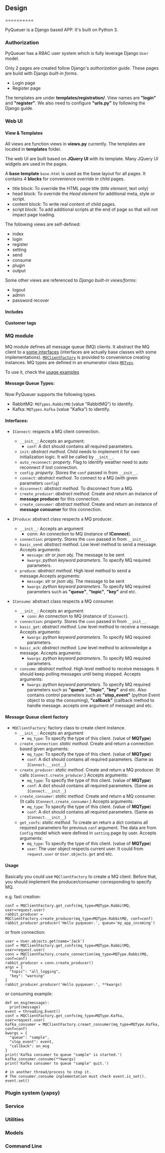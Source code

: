 ## Design
==========

PyQueuer is a Django based APP. It's built on Python 3.

### Authorization 

PyQueuer has a RBAC user system which is fully leverage Django ``User`` model.

Only 2 pages are created follow Django's _authorization guide_. These pages are build with Django _built-in forms_.

* Login page
* Register page

The templates are under **templates/registration/**. View names are **"login"** and **"register"**. We also need to configure **"urls.py"** by following the Django guide.

### Web UI

#### View & Templates

All views are function views in **views.py** currently. The templates are located in **templates** folder.

The web UI are built based on **JQuery UI** with its template. Many JQuery UI widgets are used in the pages.

A **base template** ``base.html`` is used as the base layout for all pages. It contains 4 **blocks** for convenience override in child pages.

* title block: To override the HTML page title (_title element_, text only)
* head block: To override the _Head element_ for additional meta, style or script.
* content block: To write real content of child pages.
* script block: To add additional scripts at the end of page so that will not impact page loading.

The following views are self-defined:

* index
* login
* register
* setting
* send
* consume
* plugin
* output

Some other views are referenced to _Django built-in views/forms_:

* logout
* admin
* password recover

#### Includes

#### Customer tags


### MQ module

MQ module defines all message queue (MQ) clients. It abstract the MQ client to a [some interfaces](#interfaces) (interfaces are actually base classes with some implementations).
 [``MQClientFactory``](#message-queue-client-factory) is provided to convenience creating instances. MQ types are defined in an enumerator class [``MQTyes``](#message-queue-types).

To use it, check the [usage examples](#usage)

#### Message Queue Types:

Now PyQueuer supports the following types.

* RabbitMQ: ``MQTypes.RabbitMQ`` (value "RabbitMQ") to identify. 
* Kafka: ``MQTypes.Kafka`` (value "Kafka") to identify.


#### Interfaces:

* ``IConnect``: respects a MQ client connection.
	* ``__init__``: Accepts an argument:
		*  ``conf``: A dict should contains all required parameters.
	* ``init``: _abstract method_. Child needs to implement it for own initialization logic. It will be called by ``__init__``.
	* ``auto_reconnect``: _property_. Flag to identify weather need to auto reconnect if lost connection.
	* ``config``: _property_. Stores the ``conf`` passed in from ``__init__``.
	* ``connect``: _abstract method_. To connect to a MQ (with given parameters ``config``)
	* ``disconnect``: _abstract method_. To disconnect from a MQ.
	* ``create_producer``: _abstract method_. Create and return an instance of **message producer** for this connection.
	* ``create_consumer``: _abstract method_. Create and return an instance of **message consumer** for this connection.

* ``IProduce``: abstract class respects a MQ producer.
	* ``__init__``: Accepts an argument
		*  conn: An connection to MQ (instance of **IConnect**).
	* ``connection``: _property_. Stores the ``conn`` passed in from ``__init__``.
	* ``basic_send``: _abstract method_. Low level method to send a message. Accepts arguments:
		* ``message``: _str_ or _json obj_. The message to be sent
		* ``kwargs``: _python keyword parameters_. To specify MQ required parameters.
	* ``produce``: _abstract method_. High level method to send a message.Accepts arguments:
		* ``message``: _str_ or _json obj_. The message to be sent
		* ``kwargs``: _python keyword parameters_. To specify MQ required parameters such as **"queue"**, **"topic"**, **"key"** and etc.

* ``IConsume``: abstract class respects a MQ consumer.
	* ``__init__``: Accepts an argument
		*  ``conn``: An connection to MQ (instance of ``IConnect``).
	* ``connection``: _property_. Stores the ``conn`` passed in from ``__init__``.
	* ``basic_get``: _abstract method_. Low level method to receive a message. Accepts arguments:
		* ``kwargs``: _python keyword parameters_. To specify MQ required parameters.
	* ``basic_ack``: _abstract method_. Low level method to acknowledge a message. Accepts arguments:
		* ``kwargs``: _python keyword parameters_. To specify MQ required parameters.
	* ``consume``: _abstract method_. High level method to receive messages. It should keep polling messages until being stopped. Accepts arguments:
		* ``kwargs``: _python keyword parameters_. To specify MQ required parameters such as **"queue"**, **"topic"**, **"key"** and etc. Also contains control parameters such as **"stop_event"** (python Event object to stop the consuming), **"callback"** (callback method to handle message. accepts one argument of message) and etc.

#### Message Queue client factory

* ``MQClientFactory``: factory class to create client instance.
	* ``__init__``: Accepts an argument
		* ``mq_type``: To specify the type of this client. (value of **MQType**)
	* ``create_connection``: _static method_. Create and return a connection based given arguments:
		* ``mq_type``: To specify the type of this client. (value of **MQType**)
		* ``conf``:  A dict should contains all required parameters. (Same as ``IConnect.__init__``)
	* ``create_producer``: _static method_. Create and return a MQ producer. (It calls ``IConnect.create_producer``.) Accepts arguments:
		* ``mq_type``: To specify the type of this client. (value of **MQType**)
		* ``conf``:  A dict should contains all required parameters. (Same as ``IConnect.__init__``)
	* ``create_consumer``: _static method_. Create and return a MQ consumer. (It calls ``IConnect.create_consumer``.) Accepts arguments:
		* ``mq_type``: To specify the type of this client. (value of **MQType**)
		* ``conf``:  A dict should contains all required parameters. (Same as ``IConnect.__init__``)
	* ``get_confs``: _static method_. To create an return a dict contains all required parameters for previous ``conf`` argument. The data are from ``Config`` model which were defined in ``setting`` page by user. Accepts arguments:
		* ``mq_type``: To specify the type of this client. (value of **MQType**)
		* ``user``: The user object respects current user. It could from ``request.user`` or ``User.objects.get`` and etc.
#### Usage

Basically you could use ``MQClientFactory`` to create a MQ client. Before that, you should implement the producer/consumer corresponding to specify MQ.

e.g. fast creation:

	conf = MQClientFactory.get_confs(mq_type=MQType.RabbitMQ, user=request.user)
	rabbit_producer = MQClientFactory.create_producer(mq_type=MQType.RabbitMQ, conf=conf)
	rabbit_producer.producer('Hello pyqueuer.', queue='my_app_incoming')

or from connection:

	user = User.objects.get(name='Jack')
	conf = MQClientFactory.get_confs(mq_type=MQType.RabbitMQ, user=request.user)
	conn = MQClientFactory.create_connection(mq_type=MQType.RabbitMQ, conf=conf)
	rabbit_producer = conn.create_producer()
	args = {
	  "topic": "all_logging",
	  "key": "warning"
	}
	rabbit_producer.producer('Hello pyqueuer.', **kwargs)


or consuming example:
	
	def on_msg(message):
	  print(message)
	event = threading.Event()
	conf = MQClientFactory.get_confs(mq_type=MQType.Kafka, user=request.user)
	kafka_consumer = MQClientFactory.creaet_consumer(mq_type=MQType.Kafka, conf=conf)
	kwargs = {
	  "queue": "sample",
	  "stop_event": event,
	  "callback": on_msg
	}
    print('Kafka consumer to queue "sample" is started.')
	kafka_consumer.consume(**kwargs)
	print('Kafka consumer to queue "sample" quit.')
	
	# in another thread/process to stop it.
	# The consumer.consume inplementation must check event.is_set().
	event.set()



### Plugin system (yapsy)
### Service
### Utilities
### Models
### Command Line
